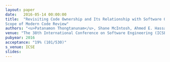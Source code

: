 ```yaml
---
layout: paper
date:   2016-05-14 00:00:00
title:  "Revisiting Code Ownership and Its Relationship with Software Quality in the
Scope of Modern Code Review"
authors: "<u>Patanamon Thongtanunam</u>, Shane McIntosh, Ahmed E. Hassan, Hajimu Iida"
venue: "The 38th International Conference on Software Engineering (ICSE2015)"
pubyear: 2016
acceptance: "19% (101/530)"
s_venue: ICSE
slides: 
---
```

